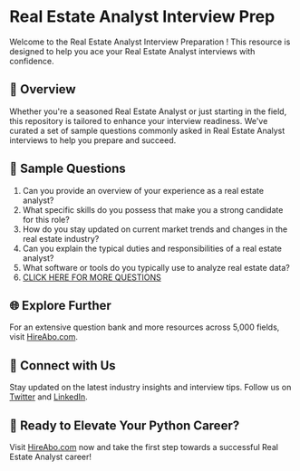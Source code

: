 # Real Estate Analyst Interview Prep

Welcome to the Real Estate Analyst Interview Preparation ! This resource is designed to help you ace your Real Estate Analyst interviews with confidence.

## 🚀 Overview

Whether you're a seasoned Real Estate Analyst or just starting in the field, this repository is tailored to enhance your interview readiness. We've curated a set of sample questions commonly asked in Real Estate Analyst interviews to help you prepare and succeed.

## 📝 Sample Questions

1. Can you provide an overview of your experience as a real estate analyst?
2. What specific skills do you possess that make you a strong candidate for this role?
3. How do you stay updated on current market trends and changes in the real estate industry?
4. Can you explain the typical duties and responsibilities of a real estate analyst?
5. What software or tools do you typically use to analyze real estate data?
6. [CLICK HERE FOR MORE QUESTIONS](https://hireabo.com/job/7_4_21/Real%20Estate%20Analyst)

## 🌐 Explore Further

For an extensive question bank and more resources across 5,000 fields, visit [HireAbo.com](https://www.hireabo.com).

## 📱 Connect with Us

Stay updated on the latest industry insights and interview tips. Follow us on [Twitter](https://twitter.com/hireabo) and [LinkedIn](https://www.linkedin.com/in/hire-abo-3609972a8/).

## 🚀 Ready to Elevate Your Python Career?

Visit [HireAbo.com](https://www.hireabo.com) now and take the first step towards a successful Real Estate Analyst career!